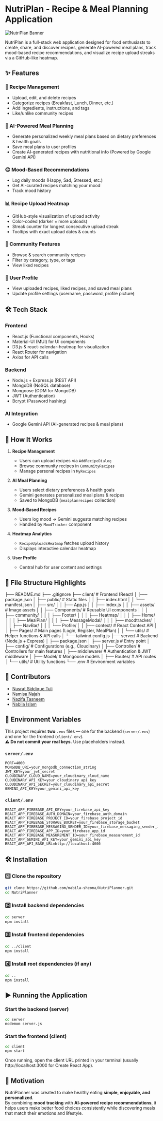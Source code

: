 # NutriPlan - Recipe & Meal Planning Application

![NutriPlan Banner](https://via.placeholder.com/1200x400?text=NutriPlan+Banner) <!-- Replace with actual banner image -->

NutriPlan is a full-stack web application designed for food enthusiasts to create, share, and discover recipes, generate AI-powered meal plans, track mood-based recipe recommendations, and visualize recipe upload streaks via a GitHub-like heatmap.

## ✨ Features

### 🍳 Recipe Management

- Upload, edit, and delete recipes
- Categorize recipes (Breakfast, Lunch, Dinner, etc.)
- Add ingredients, instructions, and tags
- Like/unlike community recipes

### 🤖 AI-Powered Meal Planning

- Generate personalized weekly meal plans based on dietary preferences & health goals
- Save meal plans to user profiles
- Create AI-generated recipes with nutritional info (Powered by Google Gemini API)

### 😊 Mood-Based Recommendations

- Log daily moods (Happy, Sad, Stressed, etc.)
- Get AI-curated recipes matching your mood
- Track mood history

### 📊 Recipe Upload Heatmap

- GitHub-style visualization of upload activity
- Color-coded (darker = more uploads)
- Streak counter for longest consecutive upload streak
- Tooltips with exact upload dates & counts

### 👥 Community Features

- Browse & search community recipes
- Filter by category, type, or tags
- View liked recipes

### 👤 User Profile

- View uploaded recipes, liked recipes, and saved meal plans
- Update profile settings (username, password, profile picture)

## 🛠️ Tech Stack

### Frontend

- React.js (Functional components, Hooks)
- Material-UI (MUI) for UI components
- D3.js & react-calendar-heatmap for visualization
- React Router for navigation
- Axios for API calls

### Backend

- Node.js + Express.js (REST API)
- MongoDB (NoSQL database)
- Mongoose (ODM for MongoDB)
- JWT (Authentication)
- Bcrypt (Password hashing)

### AI Integration

- Google Gemini API (AI-generated recipes & meal plans)

## 🚀 How It Works

1. **Recipe Management**

   - Users can upload recipes via `AddRecipeDialog`
   - Browse community recipes in `CommunityRecipes`
   - Manage personal recipes in `MyRecipes`

2. **AI Meal Planning**

   - Users select dietary preferences & health goals
   - Gemini generates personalized meal plans & recipes
   - Saved to MongoDB (`mealplanrecipes` collection)

3. **Mood-Based Recipes**

   - Users log mood → Gemini suggests matching recipes
   - Handled by `MoodTracker` component

4. **Heatmap Analytics**

   - `RecipeUploadsHeatmap` fetches upload history
   - Displays interactive calendar heatmap

5. **User Profile**
   - Central hub for user content and settings

## 📁 File Structure Highlights

├── README.md
├── .gitignore
├── client/ # Frontend (React)
│ ├── package.json
│ ├── public/ # Static files
│ │ ├── index.html
│ │ └── manifest.json
│ ├── src/
│ │ ├── App.js
│ │ ├── index.js
│ │ ├── assets/ # Image assets
│ │ ├── Components/ # Reusable UI components
│ │ │ ├── community/
│ │ │ ├── Footer/
│ │ │ ├── Heatmap/
│ │ │ ├── Home/
│ │ │ ├── MealPlan/
│ │ │ ├── MessageModal/
│ │ │ ├── moodtracker/
│ │ │ ├── NavBar/
│ │ │ └── Profile/
│ │ ├── context/ # React Context API
│ │ ├── Pages/ # Main pages (Login, Register, MealPlan)
│ │ └── utils/ # Helper functions & API calls
│ └── tailwind.config.js
├── server/ # Backend (Node.js + Express)
│ ├── package.json
│ ├── server.js # Entry point
│ ├── config/ # Configurations (e.g., Cloudinary)
│ ├── Controller/ # Controllers for main features
│ ├── middleware/ # Authentication & JWT middleware
│ ├── Model/ # Mongoose models
│ ├── Routes/ # API routes
│ └── utils/ # Utility functions
└── .env # Environment variables

## 🏏 Contributors

- [Nusrat Siddique Tuli](https://github.com/ns-tuli)
- [Namisa Najah](https://github.com/N4M154)
- [Nazifa Tasneem](https://github.com/nazifatasneem13)
- [Nabila Islam](https://github.com/nabila-sheona)

## 🔐 Environment Variables

This project requires **two** `.env` files — one for the backend (`server/.env`) and one for the frontend (`client/.env`).  
**⚠ Do not commit your real keys.** Use placeholders instead.

### **`server/.env`**

```env
PORT=4000
MONGODB_URI=your_mongodb_connection_string
JWT_KEY=your_jwt_secret
CLOUDINARY_CLOUD_NAME=your_cloudinary_cloud_name
CLOUDINARY_API_KEY=your_cloudinary_api_key
CLOUDINARY_API_SECRET=your_cloudinary_api_secret
GEMINI_API_KEY=your_gemini_api_key
```

### **`client/.env`**

```env
REACT_APP_FIREBASE_API_KEY=your_firebase_api_key
REACT_APP_FIREBASE_AUTH_DOMAIN=your_firebase_auth_domain
REACT_APP_FIREBASE_PROJECT_ID=your_firebase_project_id
REACT_APP_FIREBASE_STORAGE_BUCKET=your_firebase_storage_bucket
REACT_APP_FIREBASE_MESSAGING_SENDER_ID=your_firebase_messaging_sender_id
REACT_APP_FIREBASE_APP_ID=your_firebase_app_id
REACT_APP_FIREBASE_MEASUREMENT_ID=your_firebase_measurement_id
REACT_APP_GEMINI_API_KEY=your_gemini_api_key
REACT_APP_API_BASE_URL=http://localhost:4000
```

## 🛠 Installation

### 1️⃣ Clone the repository

```bash
git clone https://github.com/nabila-sheona/NutriPlanner.git
cd NutriPlanner
```

### 2️⃣ Install backend dependencies

```bash
cd server
npm install
```

### 3️⃣ Install frontend dependencies

```bash
cd ../client
npm install
```

### 4️⃣ Install root dependencies (if any)

```bash
cd ..
npm install
```

## ▶️ Running the Application

### Start the backend (server)

```bash
cd server
nodemon server.js
```

### Start the frontend (client)

```bash
cd client
npm start
```

Once running, open the client URL printed in your terminal
(usually http://localhost:3000 for Create React App).

## 🌟 Motivation

NutriPlanner was created to make healthy eating **simple, enjoyable, and personalized**.  
By combining **mood tracking** with **AI-powered recipe recommendations**, it helps users make better food choices consistently while discovering meals that match their emotions and lifestyle.
